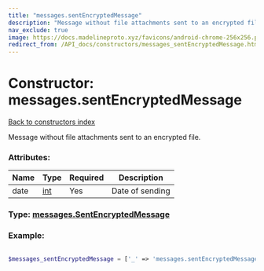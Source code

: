 ```yaml
---
title: "messages.sentEncryptedMessage"
description: "Message without file attachments sent to an encrypted file."
nav_exclude: true
image: https://docs.madelineproto.xyz/favicons/android-chrome-256x256.png
redirect_from: /API_docs/constructors/messages_sentEncryptedMessage.html
---
```

# Constructor: messages.sentEncryptedMessage  
[Back to constructors index](/API_docs/constructors/index.html)



Message without file attachments sent to an encrypted file.

### Attributes:

| Name     |    Type       | Required | Description |
|----------|---------------|----------|-------------|
|date|[int](/API_docs/types/int.html) | Yes|Date of sending|



### Type: [messages.SentEncryptedMessage](/API_docs/types/messages.SentEncryptedMessage.html)


### Example:

```php

$messages_sentEncryptedMessage = ['_' => 'messages.sentEncryptedMessage', 'date' => int];
```  
